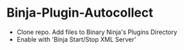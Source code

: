 # Binja-Plugin-Autocollect

- Clone repo.  Add files to Binary Ninja's Plugins Directory
- Enable with 'Binja Start/Stop XML Server'
